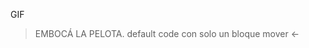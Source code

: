 <gs-toolbox toolbox-url="https://gobstones.runners.mumuki.io/assets/minimal-kindergarten-toolbox.xml"></gs-toolbox>

<!--gs-attire attire-url="https://raw.githubusercontent.com/MumukiProject/mumuki-guia-gobstones-primeros-programas-kinder/master/assets/attires/config_1602601984504.json"></gs-attire-->

GIF

> EMBOCÁ LA PELOTA. default code con solo un bloque mover <-